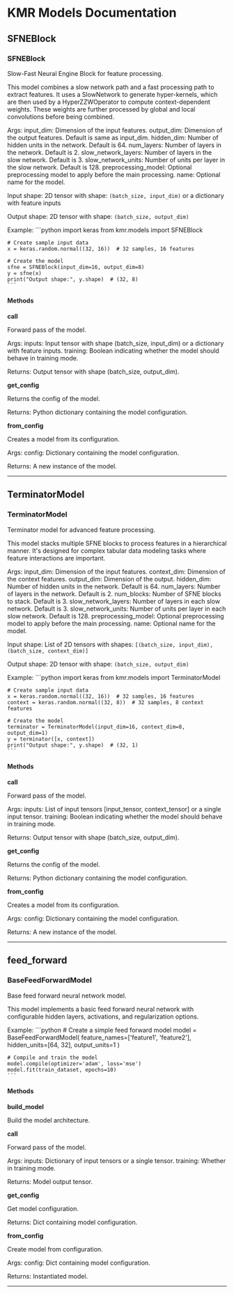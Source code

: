 # KMR Models Documentation

## SFNEBlock

### SFNEBlock

Slow-Fast Neural Engine Block for feature processing.

This model combines a slow network path and a fast processing path to extract
features. It uses a SlowNetwork to generate hyper-kernels, which are then used
by a HyperZZWOperator to compute context-dependent weights. These weights are
further processed by global and local convolutions before being combined.

Args:
    input_dim: Dimension of the input features.
    output_dim: Dimension of the output features. Default is same as input_dim.
    hidden_dim: Number of hidden units in the network. Default is 64.
    num_layers: Number of layers in the network. Default is 2.
    slow_network_layers: Number of layers in the slow network. Default is 3.
    slow_network_units: Number of units per layer in the slow network. Default is 128.
    preprocessing_model: Optional preprocessing model to apply before the main processing.
    name: Optional name for the model.
    
Input shape:
    2D tensor with shape: `(batch_size, input_dim)` or a dictionary with feature inputs
    
Output shape:
    2D tensor with shape: `(batch_size, output_dim)`
    
Example:
    ```python
    import keras
    from kmr.models import SFNEBlock
    
    # Create sample input data
    x = keras.random.normal((32, 16))  # 32 samples, 16 features
    
    # Create the model
    sfne = SFNEBlock(input_dim=16, output_dim=8)
    y = sfne(x)
    print("Output shape:", y.shape)  # (32, 8)
    ```

#### Methods

**call**

Forward pass of the model.

Args:
    inputs: Input tensor with shape (batch_size, input_dim) or a dictionary with feature inputs.
    training: Boolean indicating whether the model should behave in training mode.
        
Returns:
    Output tensor with shape (batch_size, output_dim).

**get_config**

Returns the config of the model.

Returns:
    Python dictionary containing the model configuration.

**from_config**

Creates a model from its configuration.

Args:
    config: Dictionary containing the model configuration.
    
Returns:
    A new instance of the model.

---

## TerminatorModel

### TerminatorModel

Terminator model for advanced feature processing.

This model stacks multiple SFNE blocks to process features in a hierarchical manner.
It's designed for complex tabular data modeling tasks where feature interactions
are important.

Args:
    input_dim: Dimension of the input features.
    context_dim: Dimension of the context features.
    output_dim: Dimension of the output.
    hidden_dim: Number of hidden units in the network. Default is 64.
    num_layers: Number of layers in the network. Default is 2.
    num_blocks: Number of SFNE blocks to stack. Default is 3.
    slow_network_layers: Number of layers in each slow network. Default is 3.
    slow_network_units: Number of units per layer in each slow network. Default is 128.
    preprocessing_model: Optional preprocessing model to apply before the main processing.
    name: Optional name for the model.
    
Input shape:
    List of 2D tensors with shapes: `[(batch_size, input_dim), (batch_size, context_dim)]`
    
Output shape:
    2D tensor with shape: `(batch_size, output_dim)`
    
Example:
    ```python
    import keras
    from kmr.models import TerminatorModel
    
    # Create sample input data
    x = keras.random.normal((32, 16))  # 32 samples, 16 features
    context = keras.random.normal((32, 8))  # 32 samples, 8 context features
    
    # Create the model
    terminator = TerminatorModel(input_dim=16, context_dim=8, output_dim=1)
    y = terminator([x, context])
    print("Output shape:", y.shape)  # (32, 1)
    ```

#### Methods

**call**

Forward pass of the model.

Args:
    inputs: List of input tensors [input_tensor, context_tensor] or a single input tensor.
    training: Boolean indicating whether the model should behave in training mode.
        
Returns:
    Output tensor with shape (batch_size, output_dim).

**get_config**

Returns the config of the model.

Returns:
    Python dictionary containing the model configuration.

**from_config**

Creates a model from its configuration.

Args:
    config: Dictionary containing the model configuration.
    
Returns:
    A new instance of the model.

---

## feed_forward

### BaseFeedForwardModel

Base feed forward neural network model.

This model implements a basic feed forward neural network with configurable
hidden layers, activations, and regularization options.

Example:
    ```python
    # Create a simple feed forward model
    model = BaseFeedForwardModel(
        feature_names=['feature1', 'feature2'],
        hidden_units=[64, 32],
        output_units=1
    )
    
    # Compile and train the model
    model.compile(optimizer='adam', loss='mse')
    model.fit(train_dataset, epochs=10)
    ```

#### Methods

**build_model**

Build the model architecture.

**call**

Forward pass of the model.

Args:
    inputs: Dictionary of input tensors or a single tensor.
    training: Whether in training mode.
    
Returns:
    Model output tensor.

**get_config**

Get model configuration.

Returns:
    Dict containing model configuration.

**from_config**

Create model from configuration.

Args:
    config: Dict containing model configuration.

Returns:
    Instantiated model.

---
